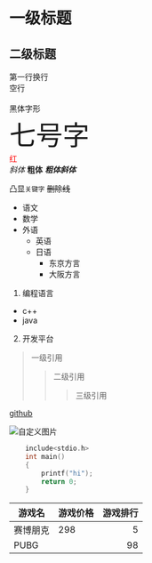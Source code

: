 # 一级标题
## 二级标题

第一行换行<br>
空行<br><br>
<font face="黑体">黑体字形</font><br>
<font size=7>七号字</font><br>
<font color=#FF0000>红</font><br>
*斜体*
**粗体**
***粗体斜体***

凸显`关键字`
~~删除线~~

* 语文
* 数学
* 外语
  * 英语
  * 日语
    * 东京方言
    * 大阪方言

1. 编程语言
  * c++
  * java
2. 开发平台

> 一级引用
>> 二级引用
>>> 三级引用

[github](https://github.com "打开github")

![自定义图片](c://Users//xxx.jpg)

```c
	include<stdio.h>
	int main()
	{
		printf("hi");
		return 0;
	}
```
游戏名|游戏价格|游戏排行
--|:--|--:
赛博朋克|298|5
PUBG||98|1



